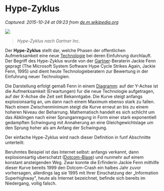 # Hype-Zyklus

_Captured: 2015-10-24 at 09:23 from [de.m.wikipedia.org](https://de.m.wikipedia.org/wiki/Hype-Zyklus)_

![](http://upload.wikimedia.org/wikipedia/commons/thumb/c/c6/Gartner_Hype_Zyklus.svg/400px-Gartner_Hype_Zyklus.svg.png)

> _Hype-Zyklus nach Gartner Inc._

Der **Hype-Zyklus** stellt dar, welche Phasen der offentlichen Aufmerksamkeit eine neue [Technologie](https://de.m.wikipedia.org/wiki/Technologie) bei deren Einfuhrung durchlauft. Der Begriff des Hype-Zyklus wurde von der [Gartner](https://de.m.wikipedia.org/wiki/Gartner_Inc.)-Beraterin Jackie Fenn gepragt (The Microsoft System Software Hype Cycle Strikes Again, Jackie Fenn, 1995) und dient heute Technologieberatern zur Bewertung in der Einfuhrung neuer Technologien.

Die Darstellung erfolgt gemaß Fenn in einem [Diagramm](https://de.m.wikipedia.org/wiki/Diagramm): auf der Y-Achse ist die Aufmerksamkeit (Erwartungen) fur die neue Technologie aufgetragen, auf der X-Achse die Zeit seit Bekanntgabe. Die Kurve steigt anfangs explosionsartig an, um dann nach einem Maximum ebenso stark zu fallen. Nach einem Zwischenminimum steigt die Kurve erneut an bis zu einem hoheren Niveau der Beharrung. Mathematisch handelt es sich schlicht um das Abklingen nach einer Sprunganregung in Form einer stark exponentiell gedampften Schwingung mit Annaherung an eine Gleichgewichtslage um den Sprung hoher als am Anfang der Schwingung.

Der einfache Hype-Zyklus wird nach dieser Definition in funf Abschnitte unterteilt:

Beruhmtes Beispiel ist das Internet selbst: anfangs verkannt, dann explosionsartig uberschatzt ([Dotcom-Blase](https://de.m.wikipedia.org/wiki/Dotcom-Blase)) und nunmehr auf einem konstant ansteigenden Weg. Zwar konnte die Erfinderin Jackie Fenn mithilfe dieser Kurve bereits 1999 den Dotcom-Crash ein halbes Jahr zuvor vorhersagen, allerdings lag sie 1995 mit Ihrer Einschatzung der „Information Superhighway", heute als Internet bezeichnet, befinde sich bereits im Niedergang, vollig falsch.
